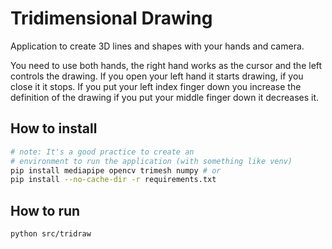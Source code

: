 # Tridimensional Drawing

Application to create 3D lines and shapes with your hands and camera.

You need to use both hands, the right hand works as the cursor and the left controls the drawing. If you open your left hand it starts drawing, if you close it it stops. If you put your left index finger down you increase the definition of the drawing if you put your middle finger down it decreases it.

## How to install
```sh
# note: It's a good practice to create an
# environment to run the application (with something like venv)
pip install mediapipe opencv trimesh numpy # or
pip install --no-cache-dir -r requirements.txt
```

## How to run
```sh
python src/tridraw
```
